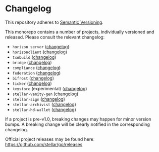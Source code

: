# Changelog
This repository adheres to [Semantic Versioning](http://semver.org/).

This monorepo contains a number of projects, individually versioned and released. Please consult the relevant changelog:

* `horizon server` ([changelog](./services/horizon/CHANGELOG.md))
* `horizonclient` ([changelog](./clients/horizonclient/CHANGELOG.md))
* `txnbuild` ([changelog](./txnbuild/CHANGELOG.md))
* `bridge` ([changelog](./services/bridge/CHANGELOG.md))
* `compliance` ([changelog](./services/compliance/CHANGELOG.md))
* `federation` ([changelog](./services/federation/CHANGELOG.md))
* `bifrost` ([changelog](./services/bifrost/CHANGELOG.md))
* `ticker` ([changelog](./services/ticker/CHANGELOG.md))
* `keystore` (experimental) ([changelog](./services/keystore/CHANGELOG.md))
* `stellar-vanity-gen` ([changelog](./tools/stellar-vanity-gen/CHANGELOG.md))
* `stellar-sign` ([changelog](./tools/stellar-sign/CHANGELOG.md))
* `stellar-archivist` ([changelog](./tools/stellar-archivist/CHANGELOG.md))
* `stellar-hd-wallet` ([changelog](./tools/stellar-hd-wallet/CHANGELOG.md))

If a project is pre-v1.0, breaking changes may happen for minor version
bumps.  A breaking change will be clearly notified in the corresponding changelog.

Official project releases may be found here: https://github.com/stellar/go/releases
